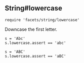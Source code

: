 ## String#lowercase

    require 'facets/string/lowercase'

Downcase the first letter.

    s = 'Abc'
    s.lowercase.assert == 'abc'

    s = 'ABC'
    s.lowercase.assert == 'aBC'

